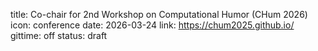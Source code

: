 title: Co-chair for 2nd Workshop on Computational Humor (CHum 2026)
icon: conference
date: 2026-03-24
link: https://chum2025.github.io/
gittime: off
status: draft
